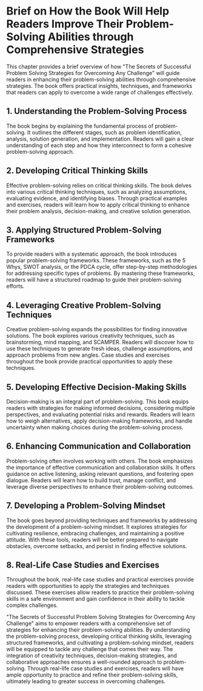 Brief on How the Book Will Help Readers Improve Their Problem-Solving Abilities through Comprehensive Strategies
=========================================================================================================================

This chapter provides a brief overview of how "The Secrets of Successful Problem Solving Strategies for Overcoming Any Challenge" will guide readers in enhancing their problem-solving abilities through comprehensive strategies. The book offers practical insights, techniques, and frameworks that readers can apply to overcome a wide range of challenges effectively.

**1. Understanding the Problem-Solving Process**
------------------------------------------------

The book begins by explaining the fundamental process of problem-solving. It outlines the different stages, such as problem identification, analysis, solution generation, and implementation. Readers will gain a clear understanding of each step and how they interconnect to form a cohesive problem-solving approach.

**2. Developing Critical Thinking Skills**
------------------------------------------

Effective problem-solving relies on critical thinking skills. The book delves into various critical thinking techniques, such as analyzing assumptions, evaluating evidence, and identifying biases. Through practical examples and exercises, readers will learn how to apply critical thinking to enhance their problem analysis, decision-making, and creative solution generation.

**3. Applying Structured Problem-Solving Frameworks**
-----------------------------------------------------

To provide readers with a systematic approach, the book introduces popular problem-solving frameworks. These frameworks, such as the 5 Whys, SWOT analysis, or the PDCA cycle, offer step-by-step methodologies for addressing specific types of problems. By mastering these frameworks, readers will have a structured roadmap to guide their problem-solving efforts.

**4. Leveraging Creative Problem-Solving Techniques**
-----------------------------------------------------

Creative problem-solving expands the possibilities for finding innovative solutions. The book explores various creativity techniques, such as brainstorming, mind mapping, and SCAMPER. Readers will discover how to use these techniques to generate fresh ideas, challenge assumptions, and approach problems from new angles. Case studies and exercises throughout the book provide practical opportunities to apply these techniques.

**5. Developing Effective Decision-Making Skills**
--------------------------------------------------

Decision-making is an integral part of problem-solving. This book equips readers with strategies for making informed decisions, considering multiple perspectives, and evaluating potential risks and rewards. Readers will learn how to weigh alternatives, apply decision-making frameworks, and handle uncertainty when making choices during the problem-solving process.

**6. Enhancing Communication and Collaboration**
------------------------------------------------

Problem-solving often involves working with others. The book emphasizes the importance of effective communication and collaboration skills. It offers guidance on active listening, asking relevant questions, and fostering open dialogue. Readers will learn how to build trust, manage conflict, and leverage diverse perspectives to enhance their problem-solving outcomes.

**7. Developing a Problem-Solving Mindset**
-------------------------------------------

The book goes beyond providing techniques and frameworks by addressing the development of a problem-solving mindset. It explores strategies for cultivating resilience, embracing challenges, and maintaining a positive attitude. With these tools, readers will be better prepared to navigate obstacles, overcome setbacks, and persist in finding effective solutions.

**8. Real-Life Case Studies and Exercises**
-------------------------------------------

Throughout the book, real-life case studies and practical exercises provide readers with opportunities to apply the strategies and techniques discussed. These exercises allow readers to practice their problem-solving skills in a safe environment and gain confidence in their ability to tackle complex challenges.

"The Secrets of Successful Problem Solving Strategies for Overcoming Any Challenge" aims to empower readers with a comprehensive set of strategies for enhancing their problem-solving abilities. By understanding the problem-solving process, developing critical thinking skills, leveraging structured frameworks, and cultivating a problem-solving mindset, readers will be equipped to tackle any challenge that comes their way. The integration of creativity techniques, decision-making strategies, and collaborative approaches ensures a well-rounded approach to problem-solving. Through real-life case studies and exercises, readers will have ample opportunity to practice and refine their problem-solving skills, ultimately leading to greater success in overcoming challenges.

